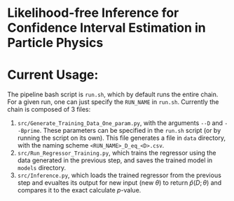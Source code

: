 # Likelihood-free Inference for Confidence Interval Estimation in Particle Physics

# Current Usage:
The pipeline bash script is `run.sh`, which by default runs the entire chain. For a given run, one can just specify the `RUN_NAME` in `run.sh`. Currently the chain is composed of 3 files:

1. `src/Generate_Training_Data_One_param.py`, with the arguments `--D` and `--Bprime`. These parameters can be specified in the `run.sh` script (or by running the script on its own). This file generates a file in `data` directory, with the naming scheme `<RUN_NAME>_D_eq_<D>.csv`. 
2. `src/Run_Regressor_Training.py`, which trains the regressor using the data generated in the previous step, and saves the trained model in `models` directory.
3. `src/Inference.py`, which loads the trained regressor from the previous step and evualtes its output for new input (new $\theta$) to return $\hat{p}(D;\theta)$ and compares it to the exact calculate $p$-value.

